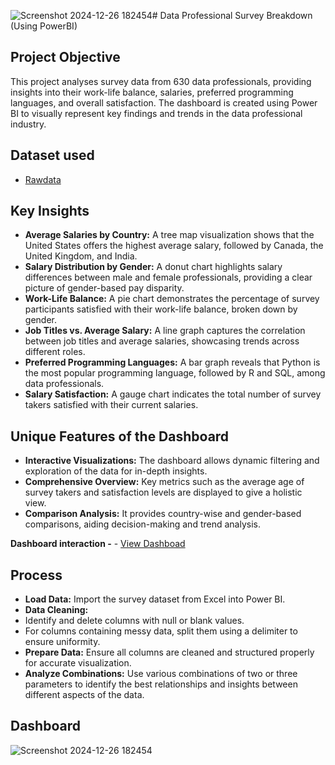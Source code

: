 ![Screenshot 2024-12-26 182454](https://github.com/user-attachments/assets/964d4d14-a869-4a6b-a2da-bbf7779b2020)# Data Professional Survey Breakdown (Using PowerBI)

## Project Objective

This project analyses survey data from 630 data professionals, providing insights into their work-life balance, salaries, preferred programming languages, and overall satisfaction. The dashboard is created using Power BI to visually represent key findings and trends in the data professional industry.

## Dataset used
- <a href ="https://github.com/AnjaliBanga02/Data-Analysis/blob/main/Raw%20Data.xlsx">Rawdata</a>

## Key Insights

- **Average Salaries by Country:** A tree map visualization shows that the United States offers the highest average salary, followed by Canada, the United Kingdom, and India.
- **Salary Distribution by Gender:** A donut chart highlights salary differences between male and female professionals, providing a clear picture of gender-based pay disparity.
- **Work-Life Balance:** A pie chart demonstrates the percentage of survey participants satisfied with their work-life balance, broken down by gender.
- **Job Titles vs. Average Salary:** A line graph captures the correlation between job titles and average salaries, showcasing trends across different roles.
- **Preferred Programming Languages:** A bar graph reveals that Python is the most popular programming language, followed by R and SQL, among data professionals.
- **Salary Satisfaction:** A gauge chart indicates the total number of survey takers satisfied with their current salaries.

## Unique Features of the Dashboard

- **Interactive Visualizations:** The dashboard allows dynamic filtering and exploration of the data for in-depth insights.
- **Comprehensive Overview:** Key metrics such as the average age of survey takers and satisfaction levels are displayed to give a holistic view.
- **Comparison Analysis:** It provides country-wise and gender-based comparisons, aiding decision-making and trend analysis.

**Dashboard interaction -** - <a href ="https://github.com/AnjaliBanga02/Data-Analysis/blob/main/Screenshot%202024-12-26%20182454.png">View Dashboad</a>

## Process

- **Load Data:** Import the survey dataset from Excel into Power BI.
- **Data Cleaning:**
- Identify and delete columns with null or blank values.
- For columns containing messy data, split them using a delimiter to ensure uniformity.
- **Prepare Data:** Ensure all columns are cleaned and structured properly for accurate visualization.
- **Analyze Combinations:** Use various combinations of two or three parameters to identify the best relationships and insights between different aspects of the data.

## Dashboard

![Screenshot 2024-12-26 182454](https://github.com/user-attachments/assets/03731946-3c2c-4033-91ce-a7eca3841fe2)




